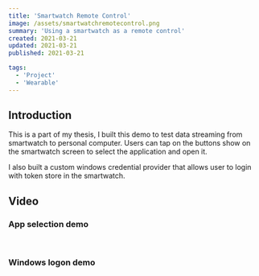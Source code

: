 ```yaml
---
title: 'Smartwatch Remote Control'
image: /assets/smartwatchremotecontrol.png
summary: 'Using a smartwatch as a remote control'
created: 2021-03-21
updated: 2021-03-21
published: 2021-03-21 

tags:
  - 'Project'
  - 'Wearable'
---
```


## Introduction
This is a part of my thesis, I built this demo to test data streaming from smartwatch to personal computer. Users can tap on the buttons show on the smartwatch screen to select the application and open it.

I also built a custom windows credential provider that allows user to login with token store in the smartwatch.

## Video

### App selection demo
<script>
  import { YouTube } from 'sveltekit-embed'
</script>

<YouTube youTubeId="dycc9x1VUvs" />

<br />

### Windows logon demo

<YouTube youTubeId="va87TztFNAs" />

<br />



